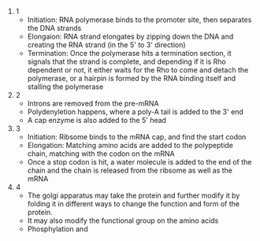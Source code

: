 1. 1
	- Initiation: RNA polymerase binds to the promoter site, then separates the DNA strands
	- Elongaion: RNA strand elongates by zipping down the DNA and creating the RNA strand (in the 5' to 3' direction)
	- Termination: Once the polymerase hits a termination section, it signals that the strand is complete, and depending if it is Rho dependent or not, it either waits for the Rho to come and detach the polymerase, or a hairpin is formed by the RNA binding itself and stalling the polymerase
2. 2
	- Introns are removed from the pre-mRNA
	- Polydenyletion happens, where a poly-A tail is added to the 3' end
	- A cap enzyme is also added to the 5' head
3. 3
	- Initiation: Ribsome binds to the mRNA cap, and find the start codon
	- Elongation: Matching amino acids are added to the polypeptide chain, matching with the codon on the mRNA
	- Once a stop codon is hit, a water molecule is added to the end of the chain and the chain is released from the ribsome as well as the mRNA
4. 4
	- The golgi apparatus may take the protein and further modify it by folding it in different ways to change the function and form of the protein.
	- It may also modify the functional group on the amino acids
	- Phosphylation and 